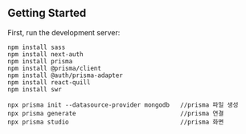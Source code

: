 ## Getting Started

First, run the development server:

```
npm install sass 
npm install next-auth
npm install prisma
npm install @prisma/client
npm install @auth/prisma-adapter
npm install react-quill
npm install swr
```

```
npx prisma init --datasource-provider mongodb   //prisma 파일 생성
npx prisma generate                             //prisma 연결
npx prisma studio                               //prisma 화면
```

